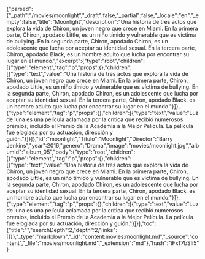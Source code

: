 {"parsed":{"_path":"/movies/moonlight","_draft":false,"_partial":false,"_locale":"en","_empty":false,"title":"Moonlight","description":"Una historia de tres actos que explora la vida de Chiron, un joven negro que crece en Miami. En la primera parte, Chiron, apodado Little, es un niño tímido y vulnerable que es víctima de bullying. En la segunda parte, Chiron, apodado Chiron, es un adolescente que lucha por aceptar su identidad sexual. En la tercera parte, Chiron, apodado Black, es un hombre adulto que lucha por encontrar su lugar en el mundo.","excerpt":{"type":"root","children":[{"type":"element","tag":"p","props":{},"children":[{"type":"text","value":"Una historia de tres actos que explora la vida de Chiron, un joven negro que crece en Miami. En la primera parte, Chiron, apodado Little, es un niño tímido y vulnerable que es víctima de bullying. En la segunda parte, Chiron, apodado Chiron, es un adolescente que lucha por aceptar su identidad sexual. En la tercera parte, Chiron, apodado Black, es un hombre adulto que lucha por encontrar su lugar en el mundo."}]},{"type":"element","tag":"p","props":{},"children":[{"type":"text","value":"Luz de luna es una película aclamada por la crítica que recibió numerosos premios, incluido el Premio de la Academia a la Mejor Película. La película fue elogiada por su actuación, dirección y guión."}]}]},"id":"moonlight","Título":"Moonlight","Director":"Barry Jenkins","year":2016,"genero":"Drama","image":"movies/moonlight.jpg","albumId":"album_05","body":{"type":"root","children":[{"type":"element","tag":"p","props":{},"children":[{"type":"text","value":"Una historia de tres actos que explora la vida de Chiron, un joven negro que crece en Miami. En la primera parte, Chiron, apodado Little, es un niño tímido y vulnerable que es víctima de bullying. En la segunda parte, Chiron, apodado Chiron, es un adolescente que lucha por aceptar su identidad sexual. En la tercera parte, Chiron, apodado Black, es un hombre adulto que lucha por encontrar su lugar en el mundo."}]},{"type":"element","tag":"p","props":{},"children":[{"type":"text","value":"Luz de luna es una película aclamada por la crítica que recibió numerosos premios, incluido el Premio de la Academia a la Mejor Película. La película fue elogiada por su actuación, dirección y guión."}]}],"toc":{"title":"","searchDepth":2,"depth":2,"links":[]}},"_type":"markdown","_id":"content:movies:moonlight.md","_source":"content","_file":"movies/moonlight.md","_extension":"md"},"hash":"iFxT7bSIi5"}